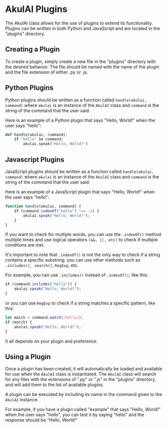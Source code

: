 # AkulAI Plugins

The AkulAI class allows for the use of plugins to extend its functionality. Plugins can be written in both Python and JavaScript and are located in the "plugins" directory.

## Creating a Plugin
To create a plugin, simply create a new file in the "plugins" directory with the desired behavior. The file should be named with the name of the plugin and the file extension of either .py or .js.

## Python Plugins
Python plugins should be written as a function called `handle(akulai, command)` where `akulai` is an instance of the `AkulAI` class and `command` is the string of the command that the user said.

Here is an example of a Python plugin that says "Hello, World!" when the user says "hello":

``` python
def handle(akulai, command):
    if "hello" in command:
        akulai.speak("Hello, World!")
```
## Javascript Plugins
JavaScript plugins should be written as a function called `handle(akulai, command)` where `akulai` is an instance of the `AkulAI` class and `command` is the string of the command that the user said.

Here is an example of a JavaScript plugin that says "Hello, World!" when the user says "hello":

``` javascript
function handle(akulai, command) {
    if (command.indexOf("hello") !== -1) {
        akulai.speak("Hello, World!");
    } 
}
```
If you want to check for multiple words, you can use the `.indexOf()` method multiple times and use logical operators `(&&, ||, etc)` to check if multiple conditions are met.

It's important to note that `.indexOf()` is not the only way to check if a string contains a specific substring. you can use other methods such as `.includes()`, `.search()`, `RegExp`, etc.

For example, you can use `.includes()` instead of `.indexOf()`, like this:

``` javascript
if (command.includes("hello")) {
    akulai.speak("Hello, World!");
}
```
or you can use `RegExp` to check if a string matches a specific pattern, like this:

``` javascript
let match = command.match(/hello/);
if (match) {
    akulai.speak("Hello, World!");
}
```
It all depends on your plugin and preference.

## Using a Plugin
Once a plugin has been created, it will automatically be loaded and available for use when the `AkulAI` class is instantiated. The `AkulAI` class will search for any files with the extensions of ".py" or ".js" in the "plugins" directory, and will add them to the list of available plugins.

A plugin can be executed by including its name in the command given to the `AkulAI` instance.

For example, if you have a plugin called "example" that says "Hello, World!" when the user says "hello", you can test it by saying "hello" and the response should be "Hello, World!"

